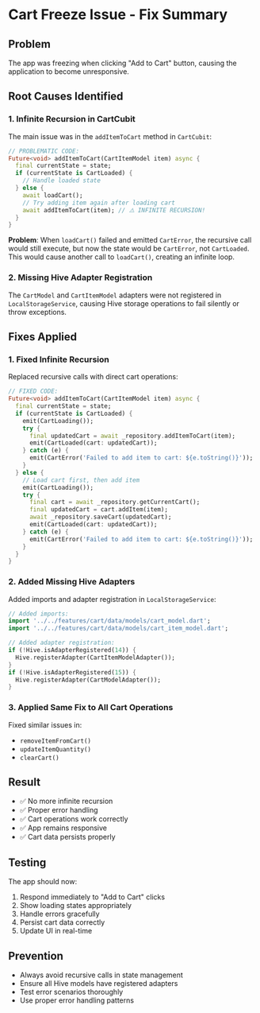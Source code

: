 # Cart Freeze Issue - Fix Summary

## Problem
The app was freezing when clicking "Add to Cart" button, causing the application to become unresponsive.

## Root Causes Identified

### 1. Infinite Recursion in CartCubit
The main issue was in the `addItemToCart` method in `CartCubit`:

```dart
// PROBLEMATIC CODE:
Future<void> addItemToCart(CartItemModel item) async {
  final currentState = state;
  if (currentState is CartLoaded) {
    // Handle loaded state
  } else {
    await loadCart();
    // Try adding item again after loading cart
    await addItemToCart(item); // ⚠️ INFINITE RECURSION!
  }
}
```

**Problem**: When `loadCart()` failed and emitted `CartError`, the recursive call would still execute, but now the state would be `CartError`, not `CartLoaded`. This would cause another call to `loadCart()`, creating an infinite loop.

### 2. Missing Hive Adapter Registration
The `CartModel` and `CartItemModel` adapters were not registered in `LocalStorageService`, causing Hive storage operations to fail silently or throw exceptions.

## Fixes Applied

### 1. Fixed Infinite Recursion
Replaced recursive calls with direct cart operations:

```dart
// FIXED CODE:
Future<void> addItemToCart(CartItemModel item) async {
  final currentState = state;
  if (currentState is CartLoaded) {
    emit(CartLoading());
    try {
      final updatedCart = await _repository.addItemToCart(item);
      emit(CartLoaded(cart: updatedCart));
    } catch (e) {
      emit(CartError('Failed to add item to cart: ${e.toString()}'));
    }
  } else {
    // Load cart first, then add item
    emit(CartLoading());
    try {
      final cart = await _repository.getCurrentCart();
      final updatedCart = cart.addItem(item);
      await _repository.saveCart(updatedCart);
      emit(CartLoaded(cart: updatedCart));
    } catch (e) {
      emit(CartError('Failed to add item to cart: ${e.toString()}'));
    }
  }
}
```

### 2. Added Missing Hive Adapters
Added imports and adapter registration in `LocalStorageService`:

```dart
// Added imports:
import '../../features/cart/data/models/cart_model.dart';
import '../../features/cart/data/models/cart_item_model.dart';

// Added adapter registration:
if (!Hive.isAdapterRegistered(14)) {
  Hive.registerAdapter(CartItemModelAdapter());
}
if (!Hive.isAdapterRegistered(15)) {
  Hive.registerAdapter(CartModelAdapter());
}
```

### 3. Applied Same Fix to All Cart Operations
Fixed similar issues in:
- `removeItemFromCart()`
- `updateItemQuantity()`
- `clearCart()`

## Result
- ✅ No more infinite recursion
- ✅ Proper error handling
- ✅ Cart operations work correctly
- ✅ App remains responsive
- ✅ Cart data persists properly

## Testing
The app should now:
1. Respond immediately to "Add to Cart" clicks
2. Show loading states appropriately
3. Handle errors gracefully
4. Persist cart data correctly
5. Update UI in real-time

## Prevention
- Always avoid recursive calls in state management
- Ensure all Hive models have registered adapters
- Test error scenarios thoroughly
- Use proper error handling patterns
